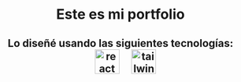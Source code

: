 <h1 align="center">Este es mi portfolio</h1>

<h2 align="center">Lo diseñé usando las siguientes tecnologías: 
  <img src="https://cdn.simpleicons.org/react/61DAFB" height="50" alt="react logo" style="vertical-align: middle; margin-left: 20px; margin-right: 20px;" />
  <img src="https://cdn.simpleicons.org/tailwindcss/06B6D4" height="50" alt="tailwindcss logo" style="vertical-align: middle;" />
</h2>
